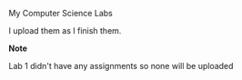 My Computer Science Labs

I upload them as I finish them.

**Note**

Lab 1 didn't have any assignments so none will be uploaded
